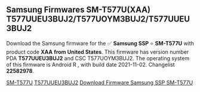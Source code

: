 <h2>Samsung Firmwares SM-T577U(XAA) T577UUEU3BUJ2/T577UOYM3BUJ2/T577UUEU3BUJ2</h2>
Download the Samsung firmware for the ✅ <strong>Samsung SSP </strong> ⭐ <strong>SM-T577U</strong> with product code <strong>XAA</strong> <strong> from United States</strong>. This firmware has version number PDA <strong>T577UUEU3BUJ2</strong> and CSC T577UOYM3BUJ2. The operating system of this firmware is Android R , with build date 2021-11-02. Changelist <strong>22582978</strong>.


[SM-T577U](https://samfirm.shop/samsung/model/SM-T577U)
[T577UUEU3BUJ2](https://samfirm.shop/samsung/pda/T577UUEU3BUJ2)
[Download Firmware Samsung SSP SM-T577U](https://samfirm.shop/samsung/firmware/470700)
